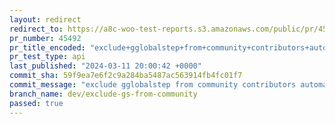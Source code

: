 ```yaml
---
layout: redirect
redirect_to: https://a8c-woo-test-reports.s3.amazonaws.com/public/pr/45492/api/index.html
pr_number: 45492
pr_title_encoded: "exclude+gglobalstep+from+community+contributors+automation"
pr_test_type: api
last_published: "2024-03-11 20:00:42 +0000"
commit_sha: 59f9ea7e6f2c9a284ba5487ac563914fb4fc01f7
commit_message: "exclude gglobalstep from community contributors automation"
branch_name: dev/exclude-gs-from-community
passed: true
---
```

